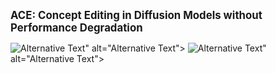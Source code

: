 <!DOCTYPE html>
<html lang="en">
<head>
    <meta charset="UTF-8">
    <meta name="viewport" content="width=device-width, initial-scale=1.0">
    <title>ACE: Concept Editing in Diffusion Models</title>
</head>
<body>
    <p><strong><big>ACE: Concept Editing in Diffusion Models without Performance Degradation</big></strong></p>
    <img src="<img src="images/intro1" alt="Alternative Text">" alt="Alternative Text">
    <img src="<img src="images/intro2" alt="Alternative Text">" alt="Alternative Text">
</body>

</html>
